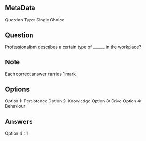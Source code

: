 ## MetaData
Question Type: Single Choice

## Question
Professionalism describes a certain type of ______ in the workplace?

## Note
Each correct answer carries 1 mark

## Options
Option 1: Persistence
Option 2: Knowledge
Option 3: Drive
Option 4: Behaviour

## Answers
Option 4 : 1
